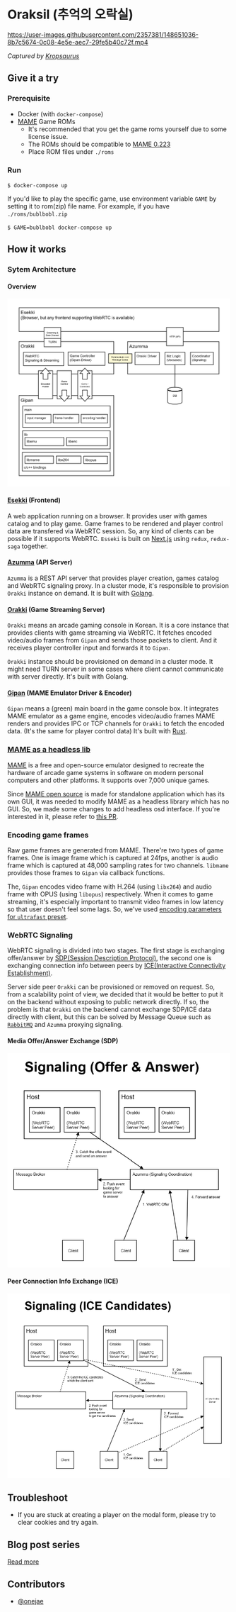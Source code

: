 # Oraksil (추억의 오락실)

https://user-images.githubusercontent.com/2357381/148651036-8b7c5674-0c08-4e5e-aec7-29fe5b40c72f.mp4

_Captured by [Kropsaurus](https://kropsaurus.pineple.com/)_

## Give it a try

### Prerequisite

- Docker (with `docker-compose`)
- [MAME](https://github.com/mamedev/mame) Game ROMs
    - It's recommended that you get the game roms yourself due to some license issue.
    - The ROMs should be compatible to [MAME 0.223](https://github.com/mamedev/mame/releases/tag/mame0223)
    - Place ROM files under `./roms`

### Run
```
$ docker-compose up
```

If you'd like to play the specific game, use environment variable `GAME` by setting it to rom(zip) file name. For example, if you have `./roms/bublbobl.zip`
```
$ GAME=bublbobl docker-compose up
```

## How it works

### Sytem Architecture

#### Overview

![](./assets/service-architecture.png)

#### [Esekki](https://github.com/oraksil/esekki) (Frontend)

A web application running on a browser. It provides user with games catalog and to play game. Game frames to be rendered and player control data are transfered via WebRTC session. So, any kind of clients can be possible if it supports WebRTC. `Esseki` is built on [Next.js](https://nextjs.org/) using `redux`, `redux-saga` together.

#### [Azumma](https://github.com/oraksil/azumma) (API Server)

`Azumma` is a REST API server that provides player creation, games catalog and WebRTC signaling proxy. In a cluster mode, it's responsible to provision `Orakki` instance on demand. It is built with [Golang](https://go.dev/).

#### [Orakki](https://github.com/oraksil/orakki) (Game Streaming Server)

`Orakki` means an arcade gaming console in Korean. It is a core instance that provides clients with game streaming via WebRTC. It fetches encoded video/audio frames from `Gipan` and sends those packets to client. And it receives player controller input and forwards it to `Gipan`.

`Orakki` instance should be provisioned on demand in a cluster mode. It might need TURN server in some cases where client cannot communicate with server directly. It's built with Golang.

#### [Gipan](https://github.com/oraksil/gipan) (MAME Emulator Driver & Encoder)

`Gipan` means a (green) main board in the game console box. It integrates MAME emulator as a game engine, encodes video/audio frames MAME renders and provides IPC or TCP channels for `Orakki` to fetch the encoded data. (It's the same for player control data) It's built with [Rust](https://www.rust-lang.org/).

### [MAME as a headless lib](https://github.com/oraksil/mame)

[MAME](https://www.mamedev.org/https://en.wikipedia.org/wiki/MAME) is a free and open-source emulator designed to recreate the hardware of arcade game systems in software on modern personal computers and other platforms. It supports over 7,000 unique games.

Since [MAME open source](https://github.com/mamedev/mame) is made for standalone application which has its own GUI, it was needed to modify MAME as a headless library which has no GUI. So, we made some changes to add headless osd interface. If you're interested in it, please refer to [this PR](https://github.com/oraksil/mame/pull/10).

### Encoding game frames

Raw game frames are generated from MAME. There're two types of game frames. One is image frame which is captured at 24fps, another is audio frame which is captured at 48,000 sampling rates for two channels. `libmame` provides those frames to `Gipan` via callback functions.

The, `Gipan` encodes video frame with H.264 (using `libx264`) and audio frame with OPUS (using `libopus`) respectively. When it comes to game streaming, it's especially important to transmit video frames in low latency so that user doesn't feel some lags. So, we've used [encoding parameters for `ultrafast` preset](https://dev.beandog.org/x264_preset_reference.html).


### WebRTC Signaling

WebRTC signaling is divided into two stages. The first stage is exchanging offer/answer by [SDP(Session Description Protocol)](https://datatracker.ietf.org/doc/html/rfc4566), the second one is exchanging connection info between peers by [ICE(Interactive Connectivity Establishment)](https://datatracker.ietf.org/doc/html/rfc5245).

Server side peer `Orakki` can be provisioned or removed on request. So, from a scalability point of view, we decided that it would be better to put it on the backend without exposing to public network directly. If so, the problem is that `Orakki` on the backend cannot exchange SDP/ICE data directly with client, but this can be solved by Message Queue such as [`RabbitMQ`](https://www.rabbitmq.com/) and `Azumma` proxying signaling.

#### Media Offer/Answer Exchange (SDP)

![](./assets/sig-sdp.png)

#### Peer Connection Info Exchange (ICE)

![](./assets/sig-ice.png)

## Troubleshoot
- If you are stuck at creating a player on the modal form, please try to clear cookies and try again.

## Blog post series
[Read more](https://gamz.tistory.com/category/%EB%A7%8C%EB%93%A4%EB%A6%AC%EC%97%90/%EC%98%A4%EB%9D%BD%EC%8B%A4%20%28%EC%8A%A4%ED%8A%B8%EB%A6%AC%EB%B0%8D%20%EA%B2%8C%EC%9E%84%29)

## Contributors
- [@onejae](https://github.com/onejae)
